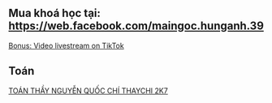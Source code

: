 ## Mua khoá học tại: https://web.facebook.com/maingoc.hunganh.39
[Bonus: Video livestream on TikTok](https://vkvideo.ru/playlist/-225145427_37)

## Toán
[TOÁN THẦY NGUYỄN QUỐC CHÍ THAYCHI 2K7](https://docs.google.com/spreadsheets/d/1kpFE_JJ0pk_3KECnaq8Nyj_xr_mwqAg2B423bvw1osw/edit?gid=0#gid=0)
